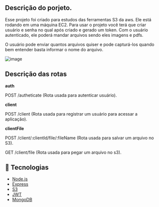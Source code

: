 ## Descrição do porjeto. 

Esse projeto foi criado para estudos das ferramentas S3 da aws. Ele está rodando em uma máquina EC2.
Para usar o projeto você terá que criar usuário e senha no qual após criado e gerado um token.
Com o usuário autenticado, ele poderá mandar arquivos sendo eles imagens e pdfs. 

O usuário pode enviar quantos arquivos quiser e pode capturá-los quando bem entender basta informar o nome do arquivo.

![image](https://user-images.githubusercontent.com/37625040/103140974-5f3c6b80-46cc-11eb-8a17-d664081a58b7.png)

## Descrição das rotas

**auth**

POST /autheticate (Rota usada para autenticar usuário).

**client**

POST /client (Rota usada para registrar um usuário para acessar a aplicação).

**clientFile**

POST /client/:clientId/file/:fileName (Rota usada para salvar um arquivo no S3).

GET /client/file (Rota usada para pegar um arquivo no s3).

## :rocket: Tecnologias 

-  [Node.js](https://nodejs.org)
-  [Express](https://aws.amazon.com/pt/lambda/)
-  [S3](https://aws.amazon.com/pt/ec2/?ec2-whats-new.sort-by=item.additionalFields.postDateTime&ec2-whats-new.sort-order=desc)
-  [JWT](https://jwt.io/)
-  [MongoDB](https://www.mongodb.com/)
